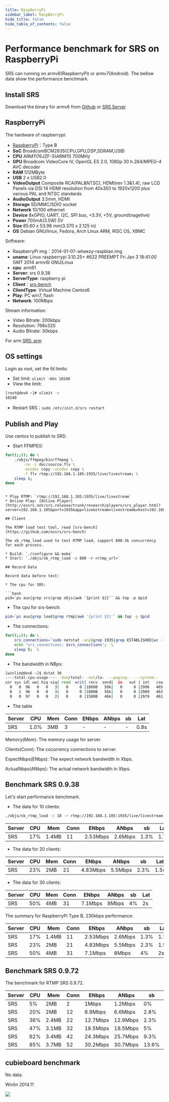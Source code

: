 ```yaml
---
title: RaspBerryPi
sidebar_label: RaspBerryPi
hide_title: false
hide_table_of_contents: false
---
```


# Performance benchmark for SRS on RaspberryPi

SRS can running on armv6(RaspberryPi) or armv7(Android). 
The bellow data show the performance benchmark.

## Install SRS

Download the binary for armv6 from [Github](http://ossrs.net/srs.release/releases/) 
or [SRS Server](http://ossrs.net/srs/releases/)

## RaspberryPi

The hardware of raspberrypi:
* [RaspberryPi](http://item.jd.com/1014155.html)：Type B
* <strong>SoC</strong> BroadcomBCM2835(CPU,GPU,DSP,SDRAM,USB)
* <strong>CPU</strong> ARM1176JZF-S(ARM11) 700MHz
* <strong>GPU</strong> Broadcom VideoCore IV, OpenGL ES 2.0, 1080p 30 h.264/MPEG-4 AVC decoder
* <strong>RAM</strong> 512MByte
* <strong>USB</strong> 2 x USB2.0
* <strong>VideoOutput</strong> Composite RCA(PAL&NTSC), HDMI(rev 1.3&1.4), raw LCD Panels via DSI 14 HDMI resolution from 40x350 to 1920x1200 plus various PAL and NTSC standards
* <strong>AudioOutput</strong> 3.5mm, HDMI
* <strong>Storage</strong> SD/MMC/SDIO socket
* <strong>Network</strong> 10/100 ethernet
* <strong>Device</strong> 8xGPIO, UART, I2C, SPI bus, +3.3V, +5V, ground(nagetive)
* <strong>Power</strong> 700mA(3.5W) 5V
* <strong>Size</strong> 85.60 x 53.98 mm(3.370 x 2.125 in)
* <strong>OS</strong> Debian GNU/linux, Fedora, Arch Linux ARM, RISC OS, XBMC

Software:
* RaspberryPi img：2014-01-07-wheezy-raspbian.img
* <strong>uname</strong>: Linux raspberrypi 3.10.25+ #622 PREEMPT Fri Jan 3 18:41:00 GMT 2014 armv6l GNU/Linux
* <strong>cpu</strong>: arm61
* <strong>Server</strong>: srs 0.9.38
* <strong>ServerType</strong>: raspberry pi
* <strong>Client</strong>：[srs-bench](https://github.com/ossrs/srs-bench)
* <strong>ClientType</strong>: Virtual Machine Centos6
* <strong>Play</strong>: PC win7, flash
* <strong>Network</strong>: 100Mbps

Stream information:
* Video Bitrate: 200kbps
* Resolution: 768x320
* Audio Bitrate: 30kbps

For arm [SRS: arm](./arm.md#raspberrypi)

## OS settings

Login as root, set the fd limits:

* Set limit: `ulimit -HSn 10240`
* View the limit:

```bash
[root@dev6 ~]# ulimit -n
10240
```

* Restart SRS：`sudo /etc/init.d/srs restart`

## Publish and Play

Use centos to publish to SRS:

* Start FFMPEG:

```bash
for((;;)); do \
    ./objs/ffmpeg/bin/ffmpeg \
        -re -i doc/source.flv \
        -acodec copy -vcodec copy \
        -f flv rtmp://192.168.1.105:1935/live/livestream; \
    sleep 1; 
done
```
```

* Play RTMP: `rtmp://192.168.1.105:1935/live/livestream`
* Online Play: [Online Player](http://ossrs.net/srs.release/trunk/research/players/srs_player.html?server=192.168.1.105&port=1935&app=live&stream=livestream&vhost=192.168.1.105&autostart=true)

## Client

The RTMP load test tool, read [srs-bench](https://github.com/ossrs/srs-bench)

The sb_rtmp_load used to test RTMP load, support 800-3k concurrency for each process.

* Build: `./configure && make`
* Start: `./objs/sb_rtmp_load -c 800 -r <rtmp_url>`

## Record Data

Record data before test:

* The cpu for SRS:

```bash
pid=`ps aux|grep srs|grep objs|awk '{print $2}'` && top -p $pid
```

* The cpu for srs-bench:

```bash
pid=`ps aux|grep load|grep rtmp|awk '{print $2}'` && top -p $pid
```

* The connections:

```bash
for((;;)); do \
    srs_connections=`sudo netstat -anp|grep 1935|grep ESTABLISHED|wc -l`;  \
    echo "srs_connections: $srs_connections";  \
    sleep 5;  \
done
```

* The bandwidth in NBps:

```bash
[winlin@dev6 ~]$ dstat 30
----total-cpu-usage---- -dsk/total- -net/lo- ---paging-- ---system--
usr sys idl wai hiq siq| read  writ| recv  send|  in   out | int   csw 
  0   0  96   0   0   3|   0     0 |1860B   58k|   0     0 |2996   465 
  0   1  96   0   0   3|   0     0 |1800B   56k|   0     0 |2989   463 
  0   0  97   0   0   2|   0     0 |1500B   46k|   0     0 |2979   461 
```

* The table

| Server | CPU | Mem | Conn | ENbps | ANbps | sb | Lat |
| ------ | --- | ------ | ------- | ---------- | ---------- | ------- | ------- |
| SRS | 1.0% | 3MB | 3 | - | - | - | 0.8s |

Memory(Mem): The memory usage for server.

Clients(Conn): The cocurrency connections to server.

ExpectNbps(ENbps): The expect network bandwidth in Xbps.

ActualNbps(ANbps): The actual network bandwidth in Xbps.

## Benchmark SRS 0.9.38

Let's start performance benchmark.

* The data for 10 clients:

```bash
./objs/sb_rtmp_load -c 10 -r rtmp://192.168.1.105:1935/live/livestream >/dev/null &
```

| Server | CPU | Mem | Conn | ENbps | ANbps | sb | Lat |
| ------ | --- | ------ | ------- | ---------- | ---------- | ------- | ------- |
| SRS | 17% | 1.4MB | 11 | 2.53Mbps | 2.6Mbps | 1.3% | 1.7s |

* The data for 20 clients:

| Server | CPU | Mem | Conn | ENbps | ANbps | sb | Lat |
| ------ | --- | ------ | ------- | ---------- | ---------- | ------- | ------- |
| SRS | 23% | 2MB | 21 | 4.83Mbps | 5.5Mbps | 2.3% | 1.5s |

* The data for 30 clients:

| Server | CPU | Mem | Conn | ENbps | ANbps | sb | Lat |
| ------ | --- | ------ | ------- | ---------- | ---------- | ------- | ------- |
| SRS | 50% | 4MB | 31 | 7.1Mbps | 8Mbps | 4% | 2s |

The summary for RaspberryPi Type B, 230kbps performance:

| Server | CPU | Mem | Conn | ENbps | ANbps | sb | Lat |
| ------ | --- | ------ | ------- | ---------- | ---------- | ------- | ------- |
| SRS | 17% | 1.4MB | 11 | 2.53Mbps | 2.6Mbps | 1.3% | 1.7s |
| SRS | 23% | 2MB | 21 | 4.83Mbps | 5.5Mbps | 2.3% | 1.5s |
| SRS | 50% | 4MB | 31 | 7.1Mbps | 8Mbps | 4% | 2s |

## Benchmark SRS 0.9.72

The benchmark for RTMP SRS 0.9.72.

| Server | CPU | Mem | Conn | ENbps | ANbps | sb | Lat |
| ------ | --- | ------ | ------- | ---------- | ---------- | ------- | ------- |
| SRS | 5% | 2MB | 2 | 1Mbps | 1.2Mbps | 0% | 1.5s |
| SRS | 20% | 2MB | 12 | 6.9Mbps | 6.6Mbps | 2.8% | 2s |
| SRS | 36% | 2.4MB | 22 | 12.7Mbps | 12.9Mbps | 2.3% | 2.5s |
| SRS | 47% | 3.1MB | 32 | 18.5Mbps | 18.5Mbps | 5% | 2.0s |
| SRS | 62% | 3.4MB | 42 | 24.3Mbps | 25.7Mbps | 9.3% | 3.4s |
| SRS | 85% | 3.7MB | 52 | 30.2Mbps | 30.7Mbps | 13.6% | 3.5s |

## cubieboard benchmark

No data.

Winlin 2014.11

![](https://ossrs.net/gif/v1/sls.gif?site=ossrs.io&path=/lts/doc/en/v5/raspberrypi)


